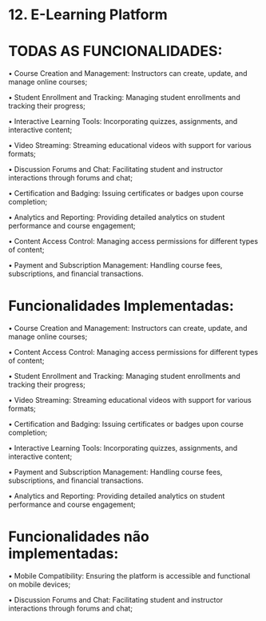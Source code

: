 # 12. E-Learning Platform


# TODAS AS FUNCIONALIDADES:

• Course Creation and Management: Instructors can create, update, and manage online courses;

• Student Enrollment and Tracking: Managing student enrollments and tracking their progress;

• Interactive Learning Tools: Incorporating quizzes, assignments, and interactive content;

• Video Streaming: Streaming educational videos with support for various formats;

• Discussion Forums and Chat: Facilitating student and instructor interactions through forums and
chat;

• Certification and Badging: Issuing certificates or badges upon course completion;

• Analytics and Reporting: Providing detailed analytics on student performance and course
engagement;

• Content Access Control: Managing access permissions for different types of content;

• Payment and Subscription Management: Handling course fees, subscriptions, and financial
transactions.


# Funcionalidades Implementadas:

• Course Creation and Management: Instructors can create, update, and manage online courses;

• Content Access Control: Managing access permissions for different types of content;

• Student Enrollment and Tracking: Managing student enrollments and tracking their progress; 

• Video Streaming: Streaming educational videos with support for various formats;

• Certification and Badging: Issuing certificates or badges upon course completion;

• Interactive Learning Tools: Incorporating quizzes, assignments, and interactive content;

• Payment and Subscription Management: Handling course fees, subscriptions, and financial
transactions.

• Analytics and Reporting: Providing detailed analytics on student performance and course
engagement;

# Funcionalidades não implementadas:

• Mobile Compatibility: Ensuring the platform is accessible and functional on mobile devices;

• Discussion Forums and Chat: Facilitating student and instructor interactions through forums and
chat;





